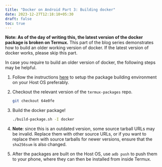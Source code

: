 ```yaml
---
title: "Docker on Android Part 3: Building docker"
date: 2023-12-27T12:18:10+05:30
draft: false
toc: true
---
```


**Note: As of the day of writing this, the latest version of the docker package
is broken on Termux.** This part of the blog series demonstrates how to build an
older working version of docker. If the latest version of docker works, please
skip this part.

In case you require to build an older version of docker, the following steps may
be helpful.

1. Follow the instructions
   [here](https://github.com/termux/termux-packages/wiki/Build-environment) to
   setup the package building environment on your Host OS preferably.

2. Checkout the relevant version of the `termux-packages` repo.

    ```bash
    git checkout 64e0fe
    ```

3. Build the docker package!

    ```bash
    ./build-package.sh -I docker
    ```

4. **Note**: since this is an outdated version, some source tarball URLs may be
   invalid. Replace them with other source URLs, or if you want to replace them
   with source tarballs for newer versions, ensure that the `sha256sum` is also
   changed.

5. After the packages are built on the Host OS, use `adb push` to push them to
   your phone, where they can then be installed from inside Termux.
